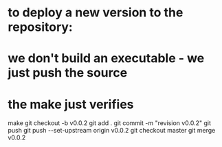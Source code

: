 # to deploy a new version to the repository:
# we don't build an executable - we just push the source
# the make just verifies
make
git checkout -b v0.0.2
git add .
git commit -m "revision v0.0.2"
git push
git push --set-upstream origin v0.0.2
git checkout master
git merge v0.0.2

